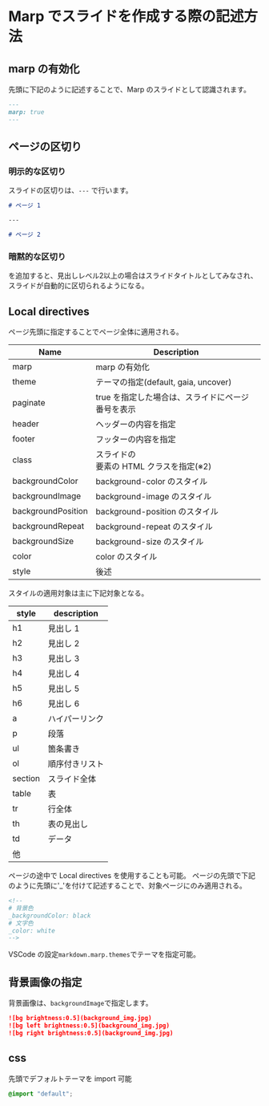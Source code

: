 # Marp でスライドを作成する際の記述方法

## marp の有効化

先頭に下記のように記述することで、Marp のスライドとして認識されます。

```markdown
---
marp: true
---
```

## ページの区切り

### 明示的な区切り

スライドの区切りは、`---` で行います。

```markdown
# ページ 1

---

# ページ 2
```

### 暗黙的な区切り

<!-- headingDivider: 2 -->を追加すると、見出しレベル2以上の場合はスライドタイトルとしてみなされ、スライドが自動的に区切られるようになる。

## Local directives

ページ先頭に指定することでページ全体に適用される。

| Name               | Description                                       |
| ------------------ | ------------------------------------------------- |
| marp               | marp の有効化                                     |
| theme              | テーマの指定(default, gaia, uncover)              |
| paginate           | true を指定した場合は、スライドにページ番号を表示 |
| header             | ヘッダーの内容を指定                              |
| footer             | フッターの内容を指定                              |
| class              | スライドの<section>要素の HTML クラスを指定(※2)   |
| backgroundColor    | background-color のスタイル                       |
| backgroundImage    | background-image のスタイル                       |
| backgroundPosition | background-position のスタイル                    |
| backgroundRepeat   | background-repeat のスタイル                      |
| backgroundSize     | background-size のスタイル                        |
| color              | color のスタイル                                  |
| style              | 後述                                              |

スタイルの適用対象は主に下記対象となる。

| style   | description    |
| ------- | -------------- |
| h1      | 見出し 1       |
| h2      | 見出し 2       |
| h3      | 見出し 3       |
| h4      | 見出し 4       |
| h5      | 見出し 5       |
| h6      | 見出し 6       |
| a       | ハイパーリンク |
| p       | 段落           |
| ul      | 箇条書き       |
| ol      | 順序付きリスト |
| section | スライド全体   |
| table   | 表             |
| tr      | 行全体         |
| th      | 表の見出し     |
| td      | データ         |
| 他      |                |

ページの途中で Local directives を使用することも可能。
ページの先頭で下記のように先頭に'\_'を付けて記述することで、対象ページにのみ適用される。

```markdown
<!--
# 背景色
_backgroundColor: black
# 文字色
_color: white
-->
```

VSCode の設定`markdown.marp.themes`でテーマを指定可能。

## 背景画像の指定

背景画像は、`backgroundImage`で指定します。

```markdown
![bg brightness:0.5](background_img.jpg)
![bg left brightness:0.5](background_img.jpg)
![bg right brightness:0.5](background_img.jpg)
```

## css

先頭でデフォルトテーマを import 可能

```css
@import "default";
```
